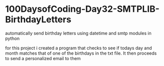 # 100DaysofCoding-Day32-SMTPLIB-BirthdayLetters
automatically send birthday letters using datetime and smtp modules in python


for this project i created a program that checks to see if todays day and month matches that of one of the birthdays in the txt file. It then proceeds to 
send a personalized email to them 

